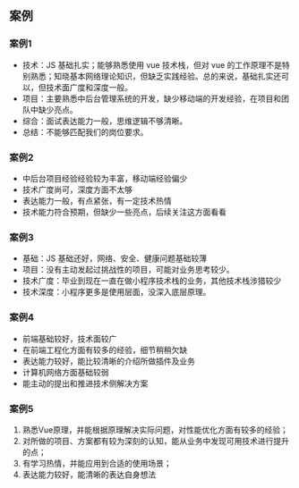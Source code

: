 ## 案例

### 案例1

- 技术：JS 基础扎实；能够熟悉使用 vue 技术栈，但对 vue 的工作原理不是特别熟悉；知晓基本网络理论知识，但缺乏实践经验。总的来说，基础扎实还可以，但技术面广度和深度一般。
- 项目：主要熟悉中后台管理系统的开发，缺少移动端的开发经验，在项目和团队中缺少亮点。
- 综合：面试表达能力一般，思维逻辑不够清晰。
- 总结：不能够匹配我们的岗位要求。

### 案例2

- 中后台项目经验经验较为丰富，移动端经验偏少
- 技术广度尚可，深度方面不太够
- 表达能力一般，有点紧张，有一定技术热情
- 技术能力符合预期，但缺少一些亮点，后续关注这方面看看

### 案例3

- 基础：JS 基础还好，网络、安全、健康问题基础较薄
- 项目：没有主动发起过挑战性的项目，可能对业务思考较少。
- 技术广度：毕业到现在一直在做小程序技术栈的业务，其他技术栈涉猎较少
- 技术深度：小程序更多是使用层面，没深入底层原理。

### 案例4

- 前端基础较好，技术面较广
- 在前端工程化方面有较多的经验，细节稍稍欠缺
- 表达能力较好，能比较清晰的介绍所做插件及业务
- 计算机网络方面基础较弱
- 能主动的提出和推进技术侧解决方案

### 案例5

1. 熟悉Vue原理，并能根据原理解决实际问题，对性能优化方面有较多的经验；
2. 对所做的项目、方案都有较为深刻的认知，能从业务中发现可用技术进行提升的点；
3. 有学习热情，并能应用到合适的使用场景；
4. 表达能力较好，能清晰的表达自身想法
